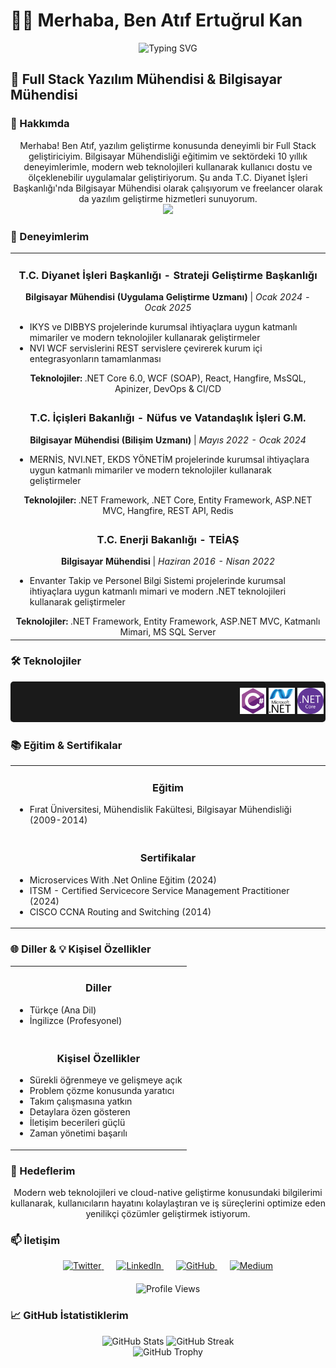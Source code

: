 # 👨‍💻 Merhaba, Ben Atıf Ertuğrul Kan

<div align="center" style="width: 100%; max-width: 800px; margin: 0 auto;">
  <img src="https://readme-typing-svg.herokuapp.com?font=Fira+Code&weight=500&size=28&pause=1000&color=3F97F7&center=true&vCenter=true&width=435&lines=Full+Stack+Geli%C5%9Ftirici;Bilgisayar+M%C3%BChendisi;Yaz%C4%B1l%C4%B1m+Geli%C5%9Ftirme+Uzman%C4%B1" alt="Typing SVG" />
</div>

## 🚀 Full Stack Yazılım Mühendisi & Bilgisayar Mühendisi

### 💫 Hakkımda
<div align="center" style="width: 100%; max-width: 800px; margin: 0 auto;">
  Merhaba! Ben Atıf, yazılım geliştirme konusunda deneyimli bir Full Stack geliştiriciyim. Bilgisayar Mühendisliği eğitimim ve sektördeki 10 yıllık deneyimlerimle, modern web teknolojileri kullanarak kullanıcı dostu ve ölçeklenebilir uygulamalar geliştiriyorum. Şu anda T.C. Diyanet İşleri Başkanlığı'nda Bilgisayar Mühendisi olarak çalışıyorum ve freelancer olarak da yazılım geliştirme hizmetleri sunuyorum.
</div>

<div align="center" style="width: 100%; max-width: 800px; margin: 0 auto;">
  <img src="https://github-profile-summary-cards.vercel.app/api/cards/profile-details?username=aekan90&theme=github_dark" />
</div>

### 💼 Deneyimlerim
<div align="center" style="width: 100%; max-width: 800px; margin: 0 auto;">
  <table>
    <tr>
      <td width="100%">
        <h3 align="center">T.C. Diyanet İşleri Başkanlığı - Strateji Geliştirme Başkanlığı</h3>
        <p align="center"><strong>Bilgisayar Mühendisi (Uygulama Geliştirme Uzmanı)</strong> | <em>Ocak 2024 - Ocak 2025</em></p>
        <ul>
          <li>IKYS ve DIBBYS projelerinde kurumsal ihtiyaçlara uygun katmanlı mimariler ve modern teknolojiler kullanarak geliştirmeler</li>
          <li>NVI WCF servislerini REST servislere çevirerek kurum içi entegrasyonların tamamlanması</li>
        </ul>
        <div align="center" style="margin-top: 10px;">
          <strong>Teknolojiler:</strong> .NET Core 6.0, WCF (SOAP), React, Hangfire, MsSQL, Apinizer, DevOps & CI/CD
        </div>
      </td>
    </tr>
    <tr>
      <td width="100%">
        <h3 align="center">T.C. İçişleri Bakanlığı - Nüfus ve Vatandaşlık İşleri G.M.</h3>
        <p align="center"><strong>Bilgisayar Mühendisi (Bilişim Uzmanı)</strong> | <em>Mayıs 2022 - Ocak 2024</em></p>
        <ul>
          <li>MERNİS, NVI.NET, EKDS YÖNETİM projelerinde kurumsal ihtiyaçlara uygun katmanlı mimariler ve modern teknolojiler kullanarak geliştirmeler</li>
        </ul>
        <div align="center" style="margin-top: 10px;">
          <strong>Teknolojiler:</strong> .NET Framework, .NET Core, Entity Framework, ASP.NET MVC, Hangfire, REST API, Redis
        </div>
      </td>
    </tr>
    <tr>
      <td width="100%">
        <h3 align="center">T.C. Enerji Bakanlığı - TEİAŞ</h3>
        <p align="center"><strong>Bilgisayar Mühendisi</strong> | <em>Haziran 2016 - Nisan 2022</em></p>
        <ul>
          <li>Envanter Takip ve Personel Bilgi Sistemi projelerinde kurumsal ihtiyaçlara uygun katmanlı mimari ve modern .NET teknolojileri kullanarak geliştirmeler</li>
        </ul>
        <div align="center" style="margin-top: 10px;">
          <strong>Teknolojiler:</strong> .NET Framework, Entity Framework, ASP.NET MVC, Katmanlı Mimari, MS SQL Server
        </div>
      </td>
    </tr>
  </table>
</div>

### 🛠️ Teknolojiler
<div align="center" style="width: 100%; max-width: 800px; margin: 0 auto;">
  <marquee behavior="scroll" direction="left" scrollamount="5" style="background: #1a1a1a; padding: 10px; border-radius: 5px;">
    <div style="display: inline-block; margin: 0 20px;">
      <a href="https://raw.githubusercontent.com/devicons/devicon/master/icons/csharp/csharp-original.svg" style="display: inline-block;"><img src="https://raw.githubusercontent.com/devicons/devicon/master/icons/csharp/csharp-original.svg" alt="csharp" width="42" height="42" /></a>
      <a href="https://raw.githubusercontent.com/devicons/devicon/master/icons/dot-net/dot-net-original-wordmark.svg" style="display: inline-block;"><img src="https://raw.githubusercontent.com/devicons/devicon/master/icons/dot-net/dot-net-original-wordmark.svg" alt="dotnet" width="42" height="42" /></a>
      <a href="https://raw.githubusercontent.com/devicons/devicon/master/icons/dotnetcore/dotnetcore-original.svg" style="display: inline-block;"><img src="https://raw.githubusercontent.com/devicons/devicon/master/icons/dotnetcore/dotnetcore-original.svg" alt="dotnetcore" width="42" height="42" /></a>
      <a href="https://raw.githubusercontent.com/devicons/devicon/master/icons/nodejs/nodejs-original-wordmark.svg" style="display: inline-block;"><img src="https://raw.githubusercontent.com/devicons/devicon/master/icons/nodejs/nodejs-original-wordmark.svg" alt="nodejs" width="42" height="42" /></a>
      <a href="https://raw.githubusercontent.com/devicons/devicon/master/icons/python/python-original.svg" style="display: inline-block;"><img src="https://raw.githubusercontent.com/devicons/devicon/master/icons/python/python-original.svg" alt="python" width="42" height="42" /></a>
      <a href="https://raw.githubusercontent.com/devicons/devicon/master/icons/react/react-original-wordmark.svg" style="display: inline-block;"><img src="https://raw.githubusercontent.com/devicons/devicon/master/icons/react/react-original-wordmark.svg" alt="react" width="42" height="42" /></a>
      <a href="https://raw.githubusercontent.com/devicons/devicon/master/icons/typescript/typescript-original.svg" style="display: inline-block;"><img src="https://raw.githubusercontent.com/devicons/devicon/master/icons/typescript/typescript-original.svg" alt="typescript" width="42" height="42" /></a>
      <a href="https://raw.githubusercontent.com/devicons/devicon/master/icons/javascript/javascript-original.svg" style="display: inline-block;"><img src="https://raw.githubusercontent.com/devicons/devicon/master/icons/javascript/javascript-original.svg" alt="javascript" width="42" height="42" /></a>
      <a href="https://raw.githubusercontent.com/devicons/devicon/master/icons/html5/html5-original-wordmark.svg" style="display: inline-block;"><img src="https://raw.githubusercontent.com/devicons/devicon/master/icons/html5/html5-original-wordmark.svg" alt="html5" width="42" height="42" /></a>
      <a href="https://raw.githubusercontent.com/devicons/devicon/master/icons/css3/css3-original-wordmark.svg" style="display: inline-block;"><img src="https://raw.githubusercontent.com/devicons/devicon/master/icons/css3/css3-original-wordmark.svg" alt="css3" width="42" height="42" /></a>
      <a href="https://raw.githubusercontent.com/devicons/devicon/master/icons/amazonwebservices/amazonwebservices-original-wordmark.svg" style="display: inline-block;"><img src="https://raw.githubusercontent.com/devicons/devicon/master/icons/amazonwebservices/amazonwebservices-original-wordmark.svg" alt="aws" width="42" height="42" /></a>
      <a href="https://www.vectorlogo.zone/logos/microsoft_azure/microsoft_azure-icon.svg" style="display: inline-block;"><img src="https://www.vectorlogo.zone/logos/microsoft_azure/microsoft_azure-icon.svg" alt="azure" width="42" height="42" /></a>
      <a href="https://raw.githubusercontent.com/devicons/devicon/master/icons/docker/docker-original-wordmark.svg" style="display: inline-block;"><img src="https://raw.githubusercontent.com/devicons/devicon/master/icons/docker/docker-original-wordmark.svg" alt="docker" width="42" height="42" /></a>
      <a href="https://www.vectorlogo.zone/logos/kubernetes/kubernetes-icon.svg" style="display: inline-block;"><img src="https://www.vectorlogo.zone/logos/kubernetes/kubernetes-icon.svg" alt="kubernetes" width="42" height="42" /></a>
      <a href="https://www.vectorlogo.zone/logos/git-scm/git-scm-icon.svg" style="display: inline-block;"><img src="https://www.vectorlogo.zone/logos/git-scm/git-scm-icon.svg" alt="git" width="42" height="42" /></a>
    </div>
  </marquee>
</div>

### 📚 Eğitim & Sertifikalar
<div align="center" style="width: 100%; max-width: 800px; margin: 0 auto;">
  <table>
    <tr>
      <td width="100%">
        <h3 align="center">Eğitim</h3>
        <ul>
          <li>Fırat Üniversitesi, Mühendislik Fakültesi, Bilgisayar Mühendisliği (2009-2014)</li>
        </ul>
      </td>
    </tr>
    <tr>
      <td width="100%">
        <h3 align="center">Sertifikalar</h3>
        <ul>
          <li>Microservices With .Net Online Eğitim (2024)</li>
          <li>ITSM - Certified Servicecore Service Management Practitioner (2024)</li>
          <li>CISCO CCNA Routing and Switching (2014)</li>
        </ul>
      </td>
    </tr>
  </table>
</div>

### 🌐 Diller & 💡 Kişisel Özellikler
<div align="center" style="width: 100%; max-width: 800px; margin: 0 auto;">
  <table>
    <tr>
      <td width="100%">
        <h3 align="center">Diller</h3>
        <ul>
          <li>Türkçe (Ana Dil)</li>
          <li>İngilizce (Profesyonel)</li>
        </ul>
      </td>
    </tr>
    <tr>
      <td width="100%">
        <h3 align="center">Kişisel Özellikler</h3>
        <ul>
          <li>Sürekli öğrenmeye ve gelişmeye açık</li>
          <li>Problem çözme konusunda yaratıcı</li>
          <li>Takım çalışmasına yatkın</li>
          <li>Detaylara özen gösteren</li>
          <li>İletişim becerileri güçlü</li>
          <li>Zaman yönetimi başarılı</li>
        </ul>
      </td>
    </tr>
  </table>
</div>

### 🎯 Hedeflerim
<div align="center" style="width: 100%; max-width: 800px; margin: 0 auto;">
  <p>Modern web teknolojileri ve cloud-native geliştirme konusundaki bilgilerimi kullanarak, kullanıcıların hayatını kolaylaştıran ve iş süreçlerini optimize eden yenilikçi çözümler geliştirmek istiyorum.</p>
</div>

### 📫 İletişim
<div align="center" style="width: 100%; max-width: 800px; margin: 0 auto;">
  <div>
    <a href="https://twitter.com/atifertugrul" style="margin: 0 10px;">
      <img src="https://img.shields.io/badge/Twitter-1DA1F2?style=for-the-badge&logo=twitter&logoColor=white" alt="Twitter"/>
    </a>
    <a href="https://www.linkedin.com/in/atifertugrulkan" style="margin: 0 10px;">
      <img src="https://img.shields.io/badge/LinkedIn-0077B5?style=for-the-badge&logo=linkedin&logoColor=white" alt="LinkedIn"/>
    </a>
    <a href="https://github.com/aekan90" style="margin: 0 10px;">
      <img src="https://img.shields.io/badge/GitHub-100000?style=for-the-badge&logo=github&logoColor=white" alt="GitHub"/>
    </a>
    <a href="https://medium.com/@atifertugrulkan" style="margin: 0 10px;">
      <img src="https://img.shields.io/badge/Medium-12100E?style=for-the-badge&logo=medium&logoColor=white" alt="Medium"/>
    </a>
  </div>
  <div style="margin-top: 20px;">
    <img src="https://komarev.com/ghpvc/?username=aekan90&style=flat-square&color=blue" alt="Profile Views"/>
  </div>
</div>

### 📈 GitHub İstatistiklerim
<div align="center" style="width: 100%; max-width: 800px; margin: 0 auto;">
  <div>
    <img src="https://github-readme-stats.vercel.app/api?username=aekan90&show_icons=true&theme=github_dark" alt="GitHub Stats" />
    <img src="https://github-readme-streak-stats.herokuapp.com/?user=aekan90&theme=github_dark" alt="GitHub Streak" />
  </div>
  <div>
    <img src="https://github-profile-trophy.vercel.app/?username=aekan90&theme=darkhub&row=1&column=6" alt="GitHub Trophy" />
  </div>
</div>
